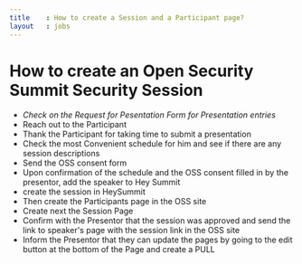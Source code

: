```yaml
---
title    : How to create a Session and a Participant page?
layout   : jobs
---
```


# How to create an Open Security Summit Security Session

 - *Check on the Request for Pesentation Form for Presentation entries*
  - Reach out to the Participant
  - Thank the Participant for taking time to submit a presentation
  - Check the most  Convenient schedule for him and see if there are any session descriptions 
  - Send the OSS consent form
  - Upon confirmation of the schedule and the OSS consent filled in by the presentor, add the speaker to Hey Summit
  - create the session in HeySummit
  - Then create the Participants page in the OSS site
  - Create next the Session Page
  - Confirm with the Presentor that the session was approved and send the link to speaker's page with the session link in the OSS site
  - Inform the Presentor that they can update the pages by going to the edit button at the bottom of the Page and create a PULL 
